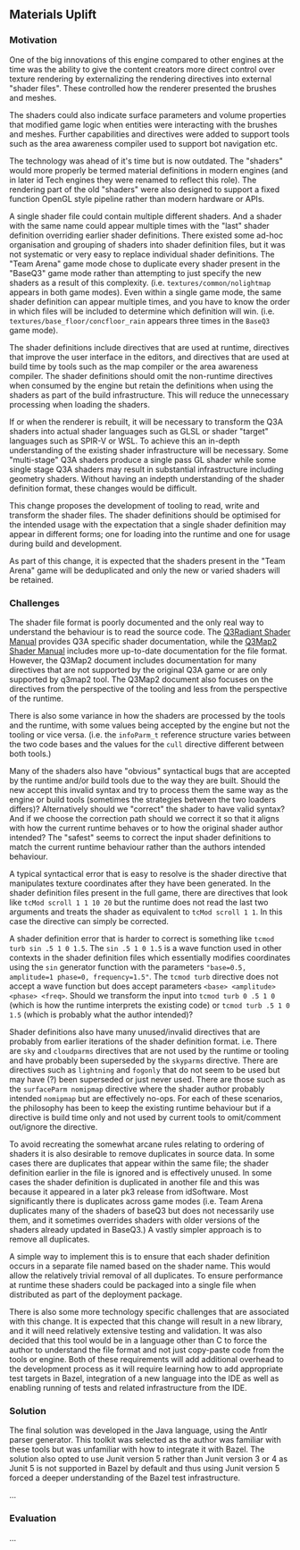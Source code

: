 ## Materials Uplift

### Motivation

One of the big innovations of this engine compared to other engines at the time was the ability to give the content creators more direct control over texture rendering by externalizing the rendering directives into external "shader files". These controlled how the renderer presented the brushes and meshes.

The shaders could also indicate surface parameters and volume properties that modified game logic when entities were interacting with the brushes and meshes. Further capabilities and directives were added to support tools such as the area awareness compiler used to support bot navigation etc.

The technology was ahead of it's time but is now outdated. The "shaders" would more properly be termed material definitions in modern engines (and in later id Tech engines they were renamed to reflect this role). The rendering part of the old "shaders" were also designed to support a fixed function OpenGL style pipeline rather than modern hardware or APIs.

A single shader file could contain multiple different shaders. And a shader with the same name could appear multiple times with the "last" shader definition overriding earlier shader definitions. There existed some ad-hoc organisation and grouping of shaders into shader definition files, but it was not systematic or very easy to replace individual shader definitions. The "Team Arena" game mode chose to duplicate every shader present in the "BaseQ3" game mode rather than attempting to just specify the new shaders as a result of this complexity. (i.e. `textures/common/nolightmap` appears in both game modes). Even within a single game mode, the same shader definition can appear multiple times, and you have to know the order in which files will be included to determine which definition will win. (i.e. `textures/base_floor/concfloor_rain` appears three times in the `BaseQ3` game mode).

The shader definitions include directives that are used at runtime, directives that improve the user interface in the editors, and directives that are used at build time by tools such as the map compiler or the area awareness compiler. The shader definitions should omit the non-runtime directives when consumed by the engine but retain the definitions when using the shaders as part of the build infrastructure. This will reduce the unnecessary processing when loading the shaders.

If or when the renderer is rebuilt, it will be necessary to transform the Q3A shaders into actual shader languages such as GLSL or shader "target" languages such as SPIR-V or WSL. To achieve this an in-depth understanding of the existing shader infrastructure will be necessary. Some "multi-stage" Q3A shaders produce a single pass GL shader while some single stage Q3A shaders may result in substantial infrastructure including geometry shaders. Without having an indepth understanding of the shader definition format, these changes would be difficult.

This change proposes the development of tooling to read, write and transform the shader files. The shader definitions should be optimised for the intended usage with the expectation that a single shader definition may appear in different forms; one for loading into the runtime and one for usage during build and development.

As part of this change, it is expected that the shaders present in the "Team Arena" game will be deduplicated and only the new or varied shaders will be retained.

### Challenges

The shader file format is poorly documented and the only real way to understand the behaviour is to read the source code. The [Q3Radiant Shader Manual](https://icculus.org/gtkradiant/documentation/Q3AShader_Manual/) provides Q3A specific shader documentation, while the [Q3Map2 Shader Manual](http://q3map2.robotrenegade.com/docs/shader_manual/) includes more up-to-date documentation for the file format. However, the Q3Map2 document includes documentation for many directives that are not supported by the original Q3A game or are only supported by q3map2 tool. The Q3Map2 document also focuses on the directives from the perspective of the tooling and less from the perspective of the runtime.

There is also some variance in how the shaders are processed by the tools and the runtime, with some values being accepted by the engine but not the tooling or vice versa. (i.e. the `infoParm_t` reference structure varies between the two code bases and the values for the `cull` directive different between both tools.)

Many of the shaders also have "obvious" syntactical bugs that are accepted by the runtime and/or build tools due to the way they are built. Should the new accept this invalid syntax and try to process them the same way as the engine or build tools (sometimes the strategies between the two loaders differs)? Alternatively should we "correct" the shader to have valid syntax? And if we choose the correction path should we correct it so that it aligns with how the current runtime behaves or to how the original shader author intended? The "safest" seems to correct the input shader definitions to match the current runtime behaviour rather than the authors intended behaviour.

A typical syntactical error that is easy to resolve is the shader directive that manipulates texture coordinates after they have been generated. In the shader definition files present in the full game, there are directives that look like `tcMod scroll 1 1 10 20` but the runtime does not read the last two arguments and treats the shader as equivalent to `tcMod scroll 1 1`. In this case the directive can simply be corrected.

A shader definition error that is harder to correct is something like `tcmod turb sin .5 1 0 1.5`. The `sin .5 1 0 1.5` is a wave function used in other contexts in the shader definition files which essentially modifies coordinates using the `sin` generator function with the parameters `"base=0.5, amplitude=1 phase=0, frequency=1.5"`. The `tcmod turb` directive does not accept a wave function but does accept parameters `<base> <amplitude> <phase> <freq>`. Should we transform the input into `tcmod turb 0 .5 1 0` (which is how the runtime interprets the existing code) or `tcmod turb .5 1 0 1.5` (which is probably what the author intended)?

Shader definitions also have many unused/invalid directives that are probably from earlier iterations of the shader definition format. i.e. There are `sky` and `cloudparms` directives that are not used by the runtime or tooling and have probably been superseded by the `skyparms` directive. There are directives such as `lightning` and `fogonly` that do not seem to be used but may have (?) been superseded or just never used. There are those such as the `surfaceParm nomipmap` directive where the shader author probably intended `nomipmap` but are effectively no-ops. For each of these scenarios, the philosophy has been to keep the existing runtime behaviour but if a directive is build time only and not used by current tools to omit/comment out/ignore the directive.

To avoid recreating the somewhat arcane rules relating to ordering of shaders it is also desirable to remove duplicates in source data. In some cases there are duplicates that appear within the same file; the shader definition earlier in the file is ignored and is effectively unused. In some cases the shader definition is duplicated in another file and this was because it appeared in a later pk3 release from idSoftware. Most significantly there is duplicates across game modes (i.e. Team Arena duplicates many of the shaders of baseQ3 but does not necessarily use them, and it sometimes overrides shaders with older versions of the shaders already updated in BaseQ3.) A vastly simpler approach is to remove all duplicates.

A simple way to implement this is to ensure that each shader definition occurs in a separate file named based on the shader name. This would allow the relatively trivial removal of all duplicates. To ensure performance at runtime these shaders could be packaged into a single file when distributed as part of the deployment package.

There is also some more technology specific challenges that are associated with this change. It is expected that this change will result in a new library, and it will need relatively extensive testing and validation. It was also decided that this tool would be in a language other than C to force the author to understand the file format and not just copy-paste code from the tools or engine. Both of these requirements will add additional overhead to the development process as it will require learning how to add appropriate test targets in Bazel, integration of a new language into the IDE as well as enabling running of tests and related infrastructure from the IDE.

### Solution

The final solution was developed in the Java language, using the Antlr parser generator. This toolkit was selected as the author was familiar with these tools but was unfamiliar with how to integrate it with Bazel. The solution also opted to use Junit version 5 rather than Junit version 3 or 4 as Junit 5 is not supported in Bazel by default and thus using Junit version 5 forced a deeper understanding of the Bazel test infrastructure.

...


### Evaluation

...

